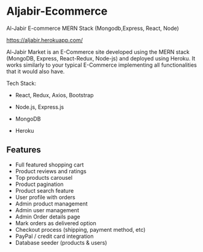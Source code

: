 # Aljabir-Ecommerce
Al-Jabir E-commerce MERN Stack (Mongodb,Express, React, Node)

https://aljabir.herokuapp.com/

Al-Jabir Market is an E-Commerce site developed using the MERN stack (MongoDB, Express, React-Redux, Node-js) and deployed using Heroku. It works similarly to your typical E-Commerce implementing all functionalities that it would also have.

Tech Stack:

- React, Redux, Axios, Bootstrap 

- Node.js, Express.js

- MongoDB

- Heroku

## Features
- Full featured shopping cart
- Product reviews and ratings
- Top products carousel
- Product pagination
- Product search feature
- User profile with orders
- Admin product management
- Admin user management
- Admin Order details page
- Mark orders as delivered option
- Checkout process (shipping, payment method, etc)
- PayPal / credit card integration
- Database seeder (products & users)

